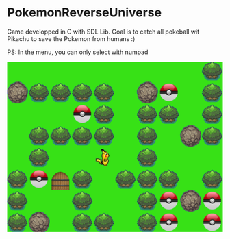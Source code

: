 # PokemonReverseUniverse
Game developped in C with SDL Lib. Goal is to catch all pokeball wit Pikachu to save the Pokemon from humans :)

PS: In the menu, you can only select with  numpad

![alt text](https://github.com/JulienRichoz/PokemonReverseUniverse/blob/master/Jeu%20Pokemon/data/Capture.PNG)

